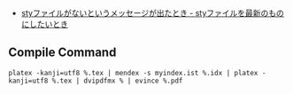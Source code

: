 

- [styファイルがないというメッセージが出たとき - styファイルを最新のものにしたいとき](https://www.biwako.shiga-u.ac.jp/sensei/kumazawa/aboutsty.html)


## Compile Command

```
platex -kanji=utf8 %.tex | mendex -s myindex.ist %.idx | platex -kanji=utf8 %.tex | dvipdfmx % | evince %.pdf
```


